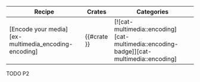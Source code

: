 | Recipe | Crates | Categories |
|--------|--------|------------|
| [Encode your media][ex-multimedia_encoding-encoding] | {{#crate }} | [![cat-multimedia::encoding][cat-multimedia::encoding-badge]][cat-multimedia::encoding] |

<div class="hidden">
TODO P2
</div>
